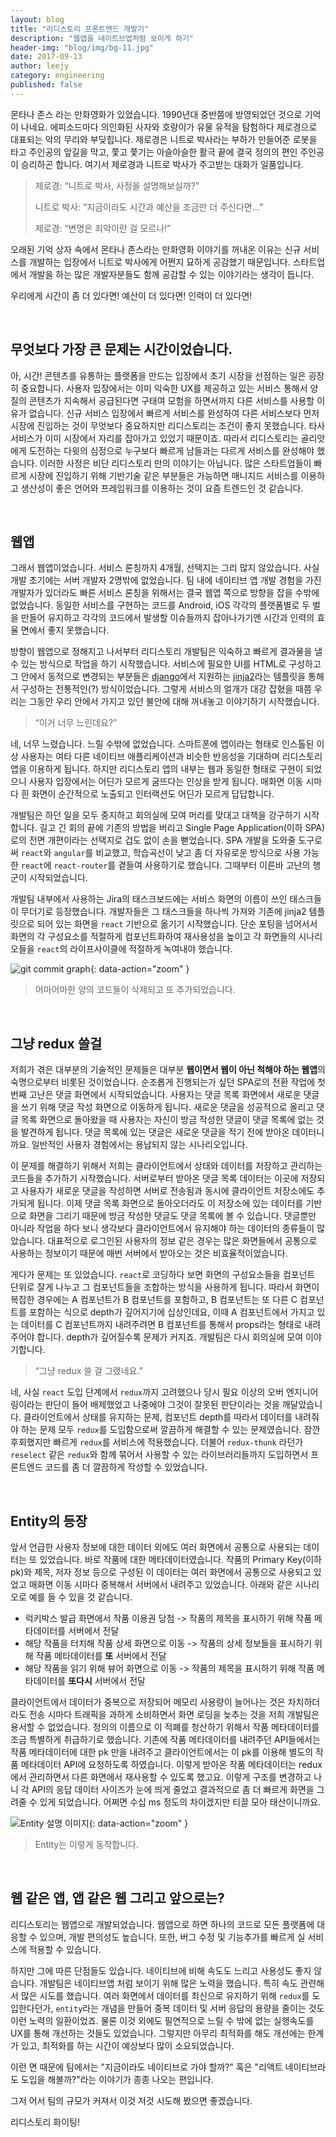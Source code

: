 ```yaml
---
layout: blog
title: "리디스토리 프론트엔드 개발기"
description: "웹앱을 네이트브앱처럼 보이게 하기"
header-img: "blog/img/bg-11.jpg"
date: 2017-09-13
author: leejy
category: engineering
published: false
---
```



몬타나 존스 라는 만화영화가 있었습니다. 1990년대 중반쯤에 방영되었던 것으로 기억이 나네요. 에피소드마다 의인화된 사자와 호랑이가 유물 유적을 탐험하다 제로경으로 대표되는 악의 무리와 부딪힙니다. 제로경은 니트로 박사라는 부하가 만들어준 로봇을 타고 주인공의 앞길을 막고, 쫓고 쫓기는 아슬아슬한 활극 끝에 결국 정의의 편인 주인공이 승리하곤 합니다. 여기서 제로경과 니트로 박사가 주고받는 대화가 일품입니다. 

> 제로경: “니트로 박사, 사정을 설명해보실까?” 
>
> 니트로 박사: “지금이라도 시간과 예산을 조금만 더 주신다면…” 
>
> 제로경: “변명은 죄악이란 걸 모르나!” 

오래된 기억 상자 속에서 몬타나 존스라는 만화영화 이야기를 꺼내온 이유는 신규 서비스를 개발하는 입장에서 니트로 박사에게 어쩐지 묘하게 공감했기 때문입니다. 스타트업에서 개발을 하는 많은 개발자분들도 함께 공감할 수 있는 이야기라는 생각이 듭니다. 

우리에게 시간이 좀 더 있다면! 예산이 더 있다면! 인력이 더 있다면! 

<br>

## 무엇보다 가장 큰 문제는 시간이었습니다. 
아, 시간! 콘텐츠를 유통하는 플랫폼을 만드는 입장에서 초기 시장을 선점하는 일은 굉장히 중요합니다. 사용자 입장에서는 이미 익숙한 UX를 제공하고 있는 서비스 통해서 양질의 콘텐츠가 지속해서 공급된다면 구태여 모험을 하면서까지 다른 서비스를 사용할 이유가 없습니다. 신규 서비스 입장에서 빠르게 서비스를 완성하여 다른 서비스보다 먼저 시장에 진입하는 것이 무엇보다 중요하지만 리디스토리는 조건이 좋지 못했습니다. 타사 서비스가 이미 시장에서 자리를 잡아가고 있었기 때문이죠. 따라서 리디스토리는 골리앗에게 도전하는 다윗의 심정으로 누구보다 빠르게 남들과는 다르게 서비스를 완성해야 했습니다. 이러한 사정은 비단 리디스토리 만의 이야기는 아닙니다. 많은 스타트업들이 빠르게 시장에 진입하기 위해 기반기술 같은 부분들은 가능하면 매니지드 서비스를 이용하고 생산성이 좋은 언어와 프레임워크를 이용하는 것이 요즘 트렌드인 것 같습니다. 

<br>

## 웹앱 
그래서 웹앱이었습니다. 서비스 론칭까지 4개월, 선택지는 그리 많지 않았습니다. 사실 개발 초기에는 서버 개발자 2명밖에 없었습니다. 팀 내에 네이티브 앱 개발 경험을 가진 개발자가 있더라도 빠른 서비스 론칭을 위해서는 결국 웹앱 쪽으로 방향을 잡을 수밖에 없었습니다. 동일한 서비스를 구현하는 코드를 Android, iOS 각각의 플랫폼별로 두 벌을 만들어 유지하고 각각의 코드에서 발생할 이슈들까지 잡아나가기엔 시간과 인력의 효율 면에서 좋지 못했습니다.

방향이 웹앱으로 정해지고 나서부터 리디스토리 개발팀은 익숙하고 빠르게 결과물을 낼 수 있는 방식으로 작업을 하기 시작했습니다. 서비스에 필요한 UI를 HTML로 구성하고 그 안에서 동적으로 변경되는 부분들은 [django](https://www.djangoproject.com/)에서 지원하는 [jinja2](http://jinja.pocoo.org/)라는 템플릿을 통해서 구성하는 전통적인(?) 방식이었습니다. 그렇게 서비스의 얼개가 대강 잡혔을 때쯤 우리는 그동안 우리 안에서 가지고 있던 불안에 대해 꺼내놓고 이야기하기 시작했습니다. 

> “이거 너무 느린데요?” 

네, 너무 느렸습니다. 느릴 수밖에 없었습니다. 스마트폰에 앱이라는 형태로 인스톨된 이상 사용자는 여타 다른 네이티브 애플리케이션과 비슷한 반응성을 기대하며 리디스토리 앱을 이용하게 됩니다. 하지만 리디스토리 앱의 내부는 웹과 동일한 형태로 구현이 되었으니 사용자 입장에서는 어딘가 모르게 굼뜨다는 인상을 받게 됩니다. 매화면 이동 시마다 흰 화면이 순간적으로 노출되고 인터랙션도 어딘가 모르게 답답합니다. 

개발팀은 하던 일을 모두 중지하고 회의실에 모여 머리를 맞대고 대책을 강구하기 시작합니다. 길고 긴 회의 끝에 기존의 방법을 버리고 Single Page Application(이하  SPA)로의 전면 개편이라는 선택지로 겁도 없이 손을 뻗었습니다. SPA 개발을 도와줄 도구로써 `react`와 `angular`를 비교했고, 학습곡선이 낮고 좀 더 자유로운 방식으로 사용 가능한 `react`에 `react-router`를 곁들여 사용하기로 했습니다. 그때부터 이른바 고난의 행군이 시작되었습니다. 

개발팀 내부에서 사용하는 Jira의 태스크보드에는 서비스 화면의 이름이 쓰인 태스크들이 무더기로 등장했습니다. 개발자들은 그 태스크들을 하나씩 가져와 기존에 jinja2 템플릿으로 되어 있는 화면을 `react` 기반으로 옮기기 시작했습니다. 단순 포팅을 넘어서서 화면의 각 구성요소를 적절하게 컴포넌트화하여 재사용성을 높이고 각 화면들의 시나리오들을 `react`의 라이프사이클에 적절하게 녹여내야 했습니다.

![git commit graph](/blog/img/2017-09-13/code_deleted_added.png){: data-action="zoom" }
> 어마어마한 양의 코드들이 삭제되고 또 추가되었습니다. 

<br>

## 그냥 redux 쓸걸 
저희가 겪은 대부분의 기술적인 문제들은 대부분 **웹이면서 웹이 아닌 척해야 하는 웹앱**의 숙명으로부터 비롯된 것이었습니다. 순조롭게 진행되는가 싶던 SPA로의 전환 작업에 첫 번째 고난은 댓글 화면에서 시작되었습니다. 사용자는 댓글 목록 화면에서 새로운 댓글을 쓰기 위해 댓글 작성 화면으로 이동하게 됩니다. 새로운 댓글을 성공적으로 올리고 댓글 목록 화면으로 돌아왔을 때 사용자는 자신이 방금 작성한 댓글이 댓글 목록에 없는 것을 발견하게 됩니다. 댓글 목록에 있는 댓글은 새로운 댓글을 적기 전에 받아온 데이터니까요. 일반적인 사용자 경험에서는 용납되지 않는 시나리오입니다. 

이 문제를 해결하기 위해서 저희는 클라이언트에서 상태와 데이터를 저장하고 관리하는 코드들을 추가하기 시작했습니다. 서버로부터 받아온 댓글 목록 데이터는 이곳에 저장되고 사용자가 새로운 댓글을 작성하면 서버로 전송됨과 동시에 클라이언트 저장소에도 추가되게 됩니다. 이제 댓글 목록 화면으로 돌아오더라도 이 저장소에 있는 데이터를 기반으로 화면을 그리기 때문에 방금 작성한 댓글도 댓글 목록에 볼 수 있습니다. 댓글뿐만 아니라 작업을 하다 보니 생각보다 클라이언트에서 유지해야 하는 데이터의 종류들이 많았습니다. 대표적으로 로그인된 사용자의 정보 같은 경우는 많은 화면들에서 공통으로 사용하는 정보이기 때문에 매번 서버에서 받아오는 것은 비효율적이었습니다. 

게다가 문제는 또 있었습니다. `react`로 코딩하다 보면 화면의 구성요소들을 컴포넌트 단위로 잘게 나누고 그 컴포넌트들을 조합하는 방식을 사용하게 됩니다. 따라서 화면이 복잡한 경우에는 A 컴포넌트가 B 컴포넌트를 포함하고, B 컴포넌트는 또 다른 C 컴포넌트를 포함하는 식으로 depth가 깊어지기에 십상인데요, 이때 A 컴포넌트에서 가지고 있는 데이터를 C 컴포넌트까지 내려주려면 B 컴포넌트를 통해서 props라는 형태로 내려주어야 합니다. depth가 깊어질수록 문제가 커지죠. 개발팀은 다시 회의실에 모여 이야기합니다. 

> “그냥 redux 쓸 걸 그랬네요.” 

네, 사실 `react` 도입 단계에서 `redux`까지 고려했으나 당시 필요 이상의 오버 엔지니어링이라는 판단이 들어 배제했었고 나중에야 그것이 잘못된 판단이라는 것을 깨달았습니다. 클라이언트에서 상태를 유지하는 문제, 컴포넌트 depth를 따라서 데이터를 내려줘야 하는 문제 모두 `redux`를 도입함으로써 깔끔하게 해결할 수 있는 문제였습니다. 잠깐 후회했지만 빠르게 `redux`를 서비스에 적용했습니다. 더불어 `redux-thunk` 라던가 `reselect` 같은 `redux`와 함께 묶어서 사용할 수 있는 라이브러리들까지 도입하면서 프론트엔드 코드를 좀 더 깔끔하게 작성할 수 있었습니다. 

<br>

## Entity의 등장 
앞서 언급한 사용자 정보에 대한 데이터 외에도 여러 화면에서 공통으로 사용되는 데이터는 또 있었습니다. 바로 작품에 대한 메타데이터였습니다. 작품의 Primary Key(이하 pk)와 제목, 저자 정보 등으로 구성된 이 데이터는 여러 화면에서 공통으로 사용되고 있었고 매화면 이동 시마다 중복해서 서버에서 내려주고 있었습니다. 아래와 같은 시나리오로 예를 들 수 있을 것 같습니다.

- 럭키박스 발급 화면에서 작품 이용권 당첨 -> 작품의 제목을 표시하기 위해 작품 메타데이터를 서버에서 전달 
- 해당 작품을 터치해 작품 상세 화면으로 이동 -> 작품의 상세 정보들을 표시하기 위해 작품 메타데이터를 **또** 서버에서 전달 
- 해당 작품을 읽기 위해 뷰어 화면으로 이동 -> 작품의 제목을 표시하기 위해 작품 메타데이터를 **또다시** 서버에서 전달 

클라이언트에서 데이터가 중복으로 저장되어 메모리 사용량이 늘어나는 것은 차치하더라도 전송 시마다 트래픽을 과하게 소비하면서 화면 로딩을 늦추는 것을 저희 개발팀은 용서할 수 없었습니다. 
정의의 이름으로 이 적폐를 청산하기 위해서 작품 메타데이터를 조금 특별하게 취급하기로 했습니다. 기존에 작품 메타데이터를 내려주던 API들에서는 작품 메타데이터에 대한 pk 만을 내려주고 클라이언트에서는 이 pk를 이용해 별도의 작품 메타데이터 API에 요청하도록 하였습니다. 
이렇게 받아온 작품 메타데이터는 redux에서 관리하면서 다른 화면에서 재사용할 수 있도록 했고요. 이렇게 구조를 변경하고 나니 각 API의 응답 데이터 사이즈가 눈에 띄게 줄었고 결과적으로 좀 더 빠르게 화면을 그려줄 수 있게 되었습니다. 어쩌면 수십 ms 정도의 차이겠지만 티끌 모아 태산이니까요. 

![Entity 설명 이미지](/blog/img/2017-09-13/entity.png){: data-action="zoom" } 
> Entity는 이렇게 동작합니다.

<br>

## 웹 같은 앱, 앱 같은 웹 그리고 앞으로는? 
리디스토리는 웹앱으로 개발되었습니다. 웹앱으로 하면 하나의 코드로 모든 플랫폼에 대응할 수 있으며, 개발 편의성도 높습니다. 또한, 버그 수정 및 기능추가를 빠르게 실 서비스에 적용할 수 있습니다. 

하지만 그에 따른 단점들도 있습니다. 네이티브에 비해 속도도 느리고 사용성도 좋지 않습니다. 
개발팀은 네이티브앱 처럼 보이기 위해 많은 노력을 했습니다. 특히 속도 관련해서 많은 시도를 했습니다. 여러 화면에서 데이터를 최신으로 유지하기 위해 `redux`를 도입한다던가, `entity`라는 개념을 만들어 중복 데이터 및 서버 응답의 용량을 줄이는 것도 이런 노력의 일환이었죠. 물론 이것 외에도 필연적으로 느릴 수 밖에 없는 실행속도를 UX를 통해 개선하는 것들도 있었습니다. 그렇지만 아무리 최적화를 해도 개선에는 한계가 있고, 최적화를 하는 시간이 예상보다 많이 소요되었습니다. 

이런 면 때문에 팀에서는 "지금이라도 네이티브로 가야 할까?" 혹은 "리액트 네이티브라도 도입을 해볼까?"라는 이야기가 종종 나오는 편입니다.

그저 어서 팀의 규모가 커져서 이것 저것 시도해 봤으면 좋겠습니다.


리디스토리 화이팅!
